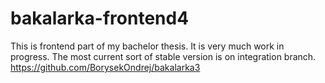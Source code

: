 # bakalarka-frontend4

This is frontend part of my bachelor thesis. It is very much work in progress. The most current sort of stable version is on integration branch.
https://github.com/BorysekOndrej/bakalarka3
